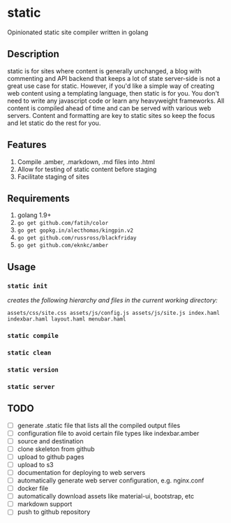# static
Opinionated static site compiler written in golang

## Description

static is for sites where content is generally unchanged, a blog with commenting and
API backend that keeps a lot of state server-side is not a great use case for static.
However, if you'd like a simple way of creating web content using a templating language, then static is for you.  You don't need to write any javascript code or learn any heavyweight frameworks.  All content is compiled ahead of time and can be served with various web servers.  Content and formatting are key to static sites so keep the focus
and let static do the rest for you.

## Features

1.  Compile .amber, .markdown, .md files into .html
1.  Allow for testing of static content before staging
1.  Facilitate staging of sites

## Requirements

1.  golang 1.9+
1.  `go get github.com/fatih/color`
1.  `go get gopkg.in/alecthomas/kingpin.v2`
1.  `go get github.com/russross/blackfriday`
1.  `go get github.com/eknkc/amber`

## Usage

### `static init`

_creates the following hierarchy and files in the current working directory:_

`
assets/css/site.css
assets/js/config.js
assets/js/site.js
index.haml
indexbar.haml
layout.haml
menubar.haml
`

### `static compile`
### `static clean`
### `static version`
### `static server`

## TODO

- [ ] generate .static file that lists all the compiled output files
- [ ] configuration file to avoid certain file types like indexbar.amber
- [ ] source and destination
- [ ] clone skeleton from github
- [ ] upload to github pages
- [ ] upload to s3
- [ ] documentation for deploying to web servers
- [ ] automatically generate web server configuration, e.g. nginx.conf
- [ ] docker file
- [ ] automatically download assets like material-ui, bootstrap, etc
- [ ] markdown support
- [ ] push to github repository